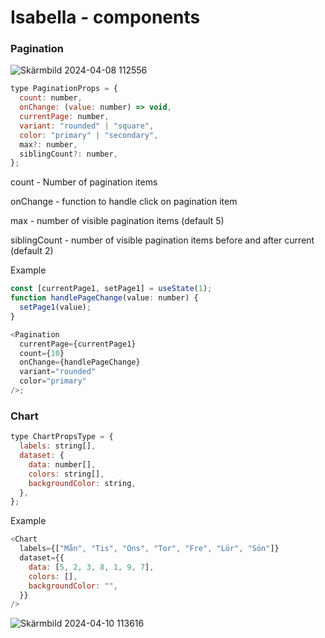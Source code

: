 # Isabella - components

### Pagination

![Skärmbild 2024-04-08 112556](https://github.com/isabellaes/isabella-components/assets/90759936/15a3afea-5829-4c9b-a15f-c5d8d715c4a9)

```js
type PaginationProps = {
  count: number,
  onChange: (value: number) => void,
  currentPage: number,
  variant: "rounded" | "square",
  color: "primary" | "secondary",
  max?: number,
  siblingCount?: number,
};
```

count - Number of pagination items

onChange - function to handle click on pagination item

max - number of visible pagination items (default 5)

siblingCount - number of visible pagination items before and after current (default 2)

Example

```js
const [currentPage1, setPage1] = useState(1);
function handlePageChange(value: number) {
  setPage1(value);
}

<Pagination
  currentPage={currentPage1}
  count={10}
  onChange={handlePageChange}
  variant="rounded"
  color="primary"
/>;
```

### Chart

```js
type ChartPropsType = {
  labels: string[],
  dataset: {
    data: number[],
    colors: string[],
    backgroundColor: string,
  },
};
```

Example

```js
<Chart
  labels={["Mån", "Tis", "Ons", "Tor", "Fre", "Lör", "Sön"]}
  dataset={{
    data: [5, 2, 3, 8, 1, 9, 7],
    colors: [],
    backgroundColor: "",
  }}
/>
```
![Skärmbild 2024-04-10 113616](https://github.com/isabellaes/isabella-components/assets/90759936/87e44462-856a-4f44-825f-8db61a9e31b9)



